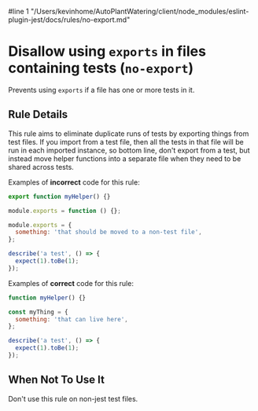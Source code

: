 #line 1 "/Users/kevinhome/AutoPlantWatering/client/node_modules/eslint-plugin-jest/docs/rules/no-export.md"
# Disallow using `exports` in files containing tests (`no-export`)

Prevents using `exports` if a file has one or more tests in it.

## Rule Details

This rule aims to eliminate duplicate runs of tests by exporting things from
test files. If you import from a test file, then all the tests in that file will
be run in each imported instance, so bottom line, don't export from a test, but
instead move helper functions into a separate file when they need to be shared
across tests.

Examples of **incorrect** code for this rule:

```js
export function myHelper() {}

module.exports = function () {};

module.exports = {
  something: 'that should be moved to a non-test file',
};

describe('a test', () => {
  expect(1).toBe(1);
});
```

Examples of **correct** code for this rule:

```js
function myHelper() {}

const myThing = {
  something: 'that can live here',
};

describe('a test', () => {
  expect(1).toBe(1);
});
```

## When Not To Use It

Don't use this rule on non-jest test files.
